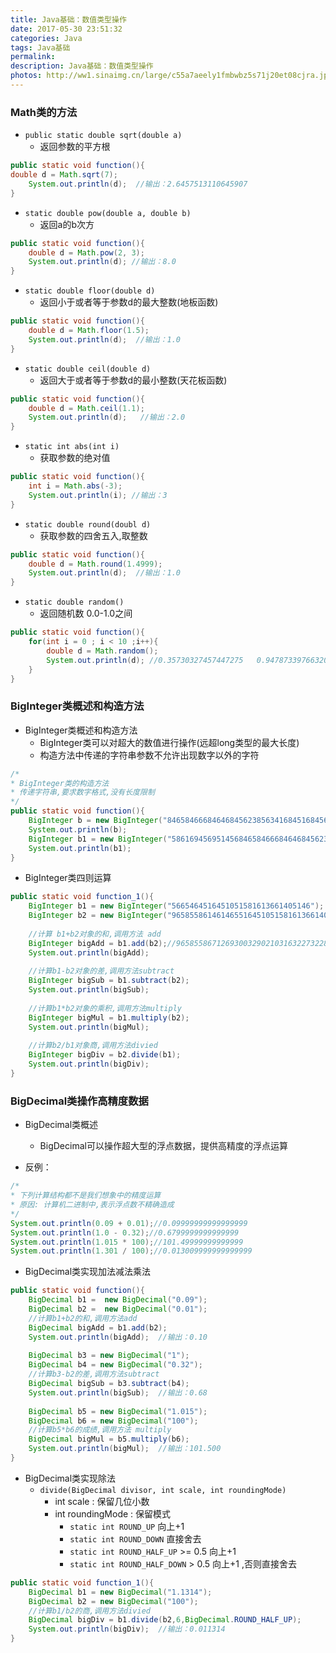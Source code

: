 ```yaml
---
title: Java基础：数值类型操作
date: 2017-05-30 23:51:32
categories: Java
tags: Java基础
permalink:
description: Java基础：数值类型操作
photos: http://ww1.sinaimg.cn/large/c55a7aeely1fmbwbz5s71j20et08cjra.jpg
---
```

### Math类的方法
- `public static double sqrt(double a)`
    - 返回参数的平方根
```Java
public static void function(){
double d = Math.sqrt(7);
   	System.out.println(d);  //输出：2.6457513110645907
}
```
<!--more-->
- `static double pow(double a, double b)`
    - 返回a的b次方  
```Java
public static void function(){
   	double d = Math.pow(2, 3);
   	System.out.println(d); //输出：8.0
}
```
- `static double floor(double d)`
	- 返回小于或者等于参数d的最大整数(地板函数)
```Java
public static void function(){
   	double d = Math.floor(1.5);
   	System.out.println(d);  //输出：1.0
}
``` 

- `static double ceil(double d)`
	- 返回大于或者等于参数d的最小整数(天花板函数)

```Java
public static void function(){
   	double d = Math.ceil(1.1);
   	System.out.println(d);   //输出：2.0
}
``` 

- `static int abs(int i)`
	- 获取参数的绝对值

```Java
public static void function(){
   	int i = Math.abs(-3);
   	System.out.println(i); //输出：3
}
```

- `static double round(doubl d)`
    - 获取参数的四舍五入,取整数

```Java
public static void function(){
  	double d = Math.round(1.4999); 
  	System.out.println(d);  //输出：1.0
}
```

- `static double random()`
    - 返回随机数 0.0-1.0之间

```Java
public static void function(){
  	for(int i = 0 ; i < 10 ;i++){
  		double d = Math.random();
  		System.out.println(d); //0.35730327457447275   0.9478733976632037
  	}
}
```

### BigInteger类概述和构造方法
- BigInteger类概述和构造方法
    - BigInteger类可以对超大的数值进行操作(远超long类型的最大长度)
    - 构造方法中传递的字符串参数不允许出现数字以外的字符
```Java
/*
* BigInteger类的构造方法
* 传递字符串,要求数字格式,没有长度限制
*/
public static void function(){
   	BigInteger b = new BigInteger("8465846668464684562385634168451684568645684564564");
   	System.out.println(b);
   	BigInteger b1 = new BigInteger("5861694569514568465846668464684562385634168451684568645684564564");
   	System.out.println(b1);
}
```
- BigInteger类四则运算
```Java
public static void function_1(){
	BigInteger b1 = new BigInteger("5665464516451051581613661405146");
	BigInteger b2 = new BigInteger("965855861461465516451051581613661405146");
		 
	//计算 b1+b2对象的和,调用方法 add
	BigInteger bigAdd = b1.add(b2);//965855867126930032902103163227322810292
	System.out.println(bigAdd);
		 
	//计算b1-b2对象的差,调用方法subtract
	BigInteger bigSub = b1.subtract(b2);
	System.out.println(bigSub);
		 
	//计算b1*b2对象的乘积,调用方法multiply
	BigInteger bigMul = b1.multiply(b2);
	System.out.println(bigMul);
		 
	//计算b2/b1对象商,调用方法divied
	BigInteger bigDiv = b2.divide(b1);
	System.out.println(bigDiv);
}
```
### BigDecimal类操作高精度数据
- BigDecimal类概述
    - BigDecimal可以操作超大型的浮点数据，提供高精度的浮点运算

- 反例：
```Java
/*
* 下列计算结构都不是我们想象中的精度运算
* 原因: 计算机二进制中,表示浮点数不精确造成
*/
System.out.println(0.09 + 0.01);//0.09999999999999999
System.out.println(1.0 - 0.32);//0.6799999999999999
System.out.println(1.015 * 100);//101.49999999999999
System.out.println(1.301 / 100);//0.013009999999999999

```
- BigDecimal类实现加法减法乘法
```Java
public static void function(){
  	BigDecimal b1 =  new BigDecimal("0.09");
  	BigDecimal b2 =  new BigDecimal("0.01");
  	//计算b1+b2的和,调用方法add
  	BigDecimal bigAdd = b1.add(b2);
  	System.out.println(bigAdd);  //输出：0.10
  		
  	BigDecimal b3 = new BigDecimal("1");
  	BigDecimal b4 = new BigDecimal("0.32");
  	//计算b3-b2的差,调用方法subtract
  	BigDecimal bigSub = b3.subtract(b4);
  	System.out.println(bigSub);  //输出：0.68
  		
  	BigDecimal b5 = new BigDecimal("1.015");
  	BigDecimal b6 = new BigDecimal("100");
  	//计算b5*b6的成绩,调用方法 multiply
  	BigDecimal bigMul = b5.multiply(b6);
  	System.out.println(bigMul);  //输出：101.500
}
```
- BigDecimal类实现除法
    - `divide(BigDecimal divisor, int scale, int roundingMode)`
        - int scale : 保留几位小数
        - int roundingMode : 保留模式
            - `static int ROUND_UP` 向上+1
            - `static int ROUND_DOWN` 直接舍去
            - `static int ROUND_HALF_UP` >= 0.5 向上+1
            - `static int ROUND_HALF_DOWN` > 0.5 向上+1 ,否则直接舍去
```Java
public static void function_1(){
	BigDecimal b1 = new BigDecimal("1.1314");
	BigDecimal b2 = new BigDecimal("100");
	//计算b1/b2的商,调用方法divied
	BigDecimal bigDiv = b1.divide(b2,6,BigDecimal.ROUND_HALF_UP); 
	System.out.println(bigDiv);  //输出：0.011314
}
```